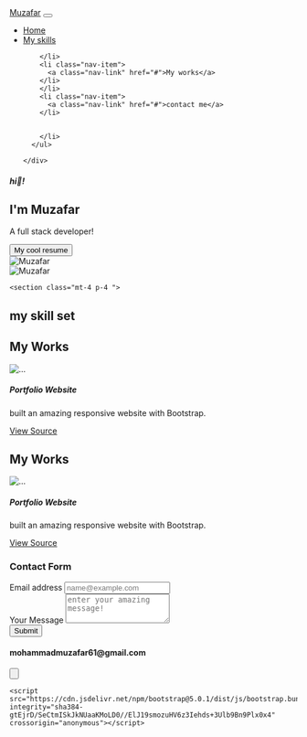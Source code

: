 <!DOCTYPE html>
<html>
  <head>
    <meta charset="utf-8">
    <meta name="viewport" content="width=device-width">
    <title>repl.it</title>
    <link href="https://cdn.jsdelivr.net/npm/bootstrap@5.0.1/dist/css/bootstrap.min.css" rel="stylesheet" integrity="sha384-+0n0xVW2eSR5OomGNYDnhzAbDsOXxcvSN1TPprVMTNDbiYZCxYbOOl7+AMvyTG2x" crossorigin="anonymous">
    <link rel="stylesheet" href="https://cdnjs.cloudflare.com/ajax/libs/font-awesome/5.15.3/css/all.min.css" integrity="sha512-iBBXm8fW90+nuLcSKlbmrPcLa0OT92xO1BIsZ+ywDWZCvqsWgccV3gFoRBv0z+8dLJgyAHIhR35VZc2oM/gI1w==" crossorigin="anonymous"
    referrerpolicy="no-referrer" />
  </head>
  <body>
    <nav class="navbar navbar-expand-lg navbar-dark bg-primary">
  <div class="container-fluid">
    <a class="navbar-brand" href="#">Muzafar</a>
    <button class="navbar-toggler" type="button" data-bs-toggle="collapse" data-bs-target="#navbarSupportedContent" aria-controls="navbarSupportedContent" aria-expanded="false" aria-label="Toggle navigation">
      <span class="navbar-toggler-icon"></span>
    </button>
    <div class="collapse navbar-collapse" id="navbarSupportedContent">
      <ul class="navbar-nav me-auto mb-2 mb-lg-0">
        <li class="nav-item">
          <a class="nav-link active" aria-current="page" href="#hero">Home</a>
        </li>
        <li class="nav-item">
          <a class="nav-link" href="#">My skills</a>
        </li>

        </li>
        <li class="nav-item">
          <a class="nav-link" href="#">My works</a>
        </li>
        </li>
        <li class="nav-item">
          <a class="nav-link" href="#">contact me</a>
        </li>
        

        </li>
      </ul>

    </div>
  </div>
</nav>

<main class="container">
  <section id="hero" class="d-flex justify-content-sm-center justify-content-md-evenly align-items-center
  flex-column-reverse gap-3 flex-md-row">
<!--hero-->
<div class="d-flex justify-content-sm-center align-items-center
  flex-column
  justify-content-md-start align-items-md-start ">
 <h5>hi👋!</h5>
 <h1>I'm Muzafar</h1>
 <p>A full stack developer!</p>
 <button class="btn btn-primary btn-sm">My cool resume</button>

</div>
<div class="d-md-none w-50 w-50">
  <img src="https://images.unsplash.com/photo-1535713875002-d1d0cf377fde?ixid=MnwxMjA3fDB8MHxzZWFyY2h8MXx8dXNlcnxlbnwwfHwwfHw%3D&ixlib=rb-1.2.1&w=1000&q=80" alt="Muzafar"
  class="w-100 h-100 rounded-circle shadow">
</div>
<div class="d-none d-md-block w-25 w-25">
     <img src="https://images.unsplash.com/photo-1535713875002-d1d0cf377fde?ixid=MnwxMjA3fDB8MHxzZWFyY2h8MXx8dXNlcnxlbnwwfHwwfHw%3D&ixlib=rb-1.2.1&w=1000&q=80" alt="Muzafar"
  class="w-100 h-100 rounded-circle shadow">
</div>
<div class="d-none d-md-block w-25 h-25"
  </section>

    <section class="mt-4 p-4 ">
 <!--my skills-->
 <h1 class="text-primary text-center">my skill set</h1>
<div class="d-flex justify-content evenly">
<i class="fab fa-html5 fa-7x" style="color:#f4470b;"></i>
 <i class="fab fa-css3-alt fa-7x text-primary"></i>
 <i class="fab fa-bootstrap fa-7x"style="color:#730fef"></i>
</div>

  </section>
    
  <section>
    <!--my worlks-->
    <h1 class="text-primary">My Works</h1>
<div class="d-flex flex"
<div>
<div class="card" >
  <img src="https://images.unsplash.com/photo-1488590528505-98d2b5aba04b?ixid=MnwxMjA3fDB8MHxwaG90by1wYWdlfHx8fGVufDB8fHx8&ixlib=rb-1.2.1&auto=format&fit=crop&w=1050&q=80" class="card-img-top" alt="...">
  <div class="card-body">
    <h5 class="card-title">Portfolio Website</h5>
    <p class="card-text">built an amazing responsive website with Bootstrap.</p>
    <a href="#" class="btn btn-dark">View Source<i class="fab fa-github"></i></a>
  </div>
</div></div>
<h1 class="text-primary">My Works</h1>
<div class="d-flex flex"
<div>
<div class="card" >
  <img src="https://images.unsplash.com/photo-1488590528505-98d2b5aba04b?ixid=MnwxMjA3fDB8MHxwaG90by1wYWdlfHx8fGVufDB8fHx8&ixlib=rb-1.2.1&auto=format&fit=crop&w=1050&q=80" class="card-img-top" alt="...">
  <div class="card-body">
    <h5 class="card-title">Portfolio Website</h5>
    <p class="card-text">built an amazing responsive website with Bootstrap.</p>
    <a href="#" class="btn btn-dark">View Source<i class="fab fa-github"></i></a>
  </div>
</div></div>
 
  </div>
</div></div>
 
  </section>

 <section>


<!--contact me-->
<section id="contact" class="mt-4 py-4">
<!--  Contact Me-->
<h1 class="text-primary text-center">Contact Form</h1>
<div class="row">
  <div class="col-sm col-md-8"
  <form>
  <div class="mb-3">
  <label for="exampleFormControlInput1" class="form-label">Email address</label>
  <input type="email" class="form-control" id="exampleFormControlInput1" placeholder="name@example.com">
</div>
<div class="mb-3">
  <label for="exampleFormControlTextarea1" class="form-label">Your Message</label>
  <textarea class="form-control" id="exampleFormControlTextarea1"required placeholder="enter your amazing message!" rows="3"></textarea>
</div>
<button type="submit" class="btn btn-link">
  Submit
  </button>

  </form>
  </div>
  <div class="col-sm col-md-4">
  <div class="mt-3">
<h4><i class="fas fa-at text-primary"></i>mohammadmuzafar61@gmail.com</h4>
<button type="button" class="btn btn-link">

  <a href="https://github.com/muzafar-mohammad/demo-upload/edit/main/README.md-"><i class="fab fa-github"></i></a>
</button>
    </div>
    </div>
  </section>



  
  </main>






    <script src="https://cdn.jsdelivr.net/npm/bootstrap@5.0.1/dist/js/bootstrap.bundle.min.js" integrity="sha384-gtEjrD/SeCtmISkJkNUaaKMoLD0//ElJ19smozuHV6z3Iehds+3Ulb9Bn9Plx0x4" crossorigin="anonymous"></script>
  </body>
</html>
